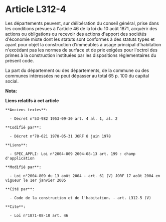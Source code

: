 # Article L312-4

Les départements peuvent, sur délibération du conseil général, prise dans les conditions prévues à l'article 46 de la loi du
10 août 1871, acquérir des actions ou obligations ou recevoir des actions d'apport des sociétés d'économie mixte dont les
statuts sont conformes à des statuts types et ayant pour objet la construction d'immeubles à usage principal d'habitation
n'excédant pas les normes de surface et de prix exigées pour l'octroi des primes à la construction instituées par les
dispositions réglementaires du présent code.

La part du département ou des départements, de la commune ou des communes intéressées ne peut dépasser au total 65 p. 100 du
capital social.

**Nota:**



**Liens relatifs à cet article**

	**Anciens textes**:

	  - Décret n°53-982 1953-09-30 art. 4 al. 1, al. 2

	**Codifié par**:

	  - Décret n°78-621 1978-05-31 JORF 8 juin 1978

	**Liens**:

	  - SPEC_APPLI: Loi n°2004-809 2004-08-13 art. 199 : champ d'application

	**Modifié par**:

	  - Loi n°2004-809 du 13 août 2004 - art. 61 (V) JORF 17 août 2004 en vigueur le 1er janvier 2005

	**Cité par**:

	  - Code de la construction et de l'habitation. - art. L312-5 (V)

	**Cite**:

	  - Loi n°1871-08-10 art. 46
